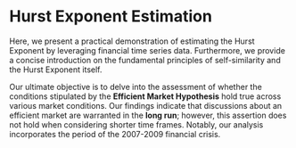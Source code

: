# Hurst Exponent Estimation
Here, we present a practical demonstration of estimating the Hurst Exponent by leveraging financial time series data. Furthermore, we provide a concise introduction on the fundamental principles of self-similarity and the Hurst Exponent itself.

Our ultimate objective is to delve into the assessment of whether the conditions stipulated by the **Efficient Market Hypothesis** hold true across various market conditions. 
Our findings indicate that discussions about an efficient market are warranted in the **long run**; however, this assertion does not hold when considering shorter time frames. Notably, our analysis incorporates the period of the 2007-2009 financial crisis.
